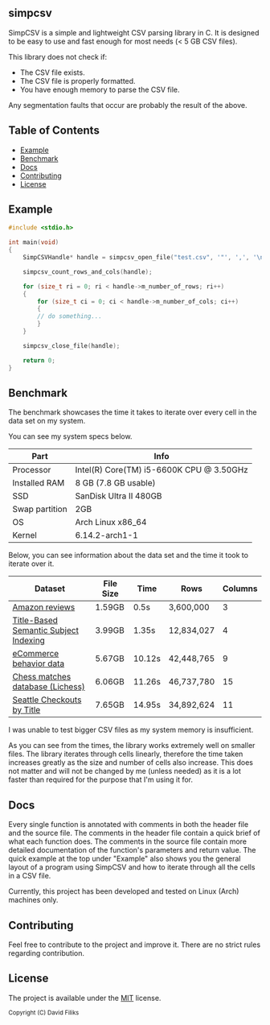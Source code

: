 ## simpcsv

SimpCSV is a simple and lightweight CSV parsing library in C. It is designed to be easy to use and fast enough for most needs (< 5 GB CSV files).

This library does not check if:
- The CSV file exists.
- The CSV file is properly formatted.
- You have enough memory to parse the CSV file.

Any segmentation faults that occur are probably the result of the above.

## Table of Contents

*    [Example](#example)
*    [Benchmark](#benchmark)
*    [Docs](#docs)
*    [Contributing](#contributing)
*    [License](#license)

## Example

```c
#include <stdio.h>

int main(void)
{
    SimpCSVHandle* handle = simpcsv_open_file("test.csv", '"', ',', '\n');

    simpcsv_count_rows_and_cols(handle);

    for (size_t ri = 0; ri < handle->m_number_of_rows; ri++)
    {
        for (size_t ci = 0; ci < handle->m_number_of_cols; ci++)
        {
        // do something...
        }
    }

    simpcsv_close_file(handle);

    return 0;
}
```

## Benchmark

The benchmark showcases the time it takes to iterate over every cell in the data set on my system.

You can see my system specs below.

| Part            | Info                                      |
| --------------- | ----------------------------------------- |
| Processor       | Intel(R) Core(TM) i5-6600K CPU @ 3.50GHz  |
| Installed RAM   | 8 GB (7.8 GB usable)                      |
| SSD             | SanDisk Ultra II 480GB                    |
| Swap partition  | 2GB                                       |
| OS              | Arch Linux x86_64                         |
| Kernel          | 6.14.2-arch1-1                            |

Below, you can see information about the data set and the time it took to iterate over it.

| Dataset                                                                                                                                                                      | File Size | Time   | Rows       | Columns |
| ---------------------------------------------------------------------------------------------------------------------------------------------------------------------------- | --------- | ------ | ---------- | ------- |
| [Amazon reviews](https://www.kaggle.com/datasets/kritanjalijain/amazon-reviews?select=train.csv)                                                                             | 1.59GB    | 0.5s   | 3,600,000  | 3       |
| [Title-Based Semantic Subject Indexing](https://www.kaggle.com/datasets/hsrobo/titlebased-semantic-subject-indexing?select=pubmed.csv)                                       | 3.99GB    | 1.35s  | 12,834,027 | 4       |
| [eCommerce behavior data](https://www.kaggle.com/datasets/mkechinov/ecommerce-behavior-data-from-multi-category-store?select=2019-Oct.csv)                                   | 5.67GB    | 10.12s | 42,448,765 | 9       |
| [Chess matches database (Lichess)](https://www.kaggle.com/datasets/aharon1377/lichess-games-played-in-the-first-trimester-2020?select=lichess_db_standard_rated_2020-01.csv) | 6.06GB    | 11.26s | 46,737,780 | 15      |
| [Seattle Checkouts by Title](https://www.kaggle.com/datasets/city-of-seattle/seattle-checkouts-by-title?select=checkouts-by-title.csv)                                       | 7.65GB    | 14.95s | 34,892,624 | 11      |

I was unable to test bigger CSV files as my system memory is insufficient.

As you can see from the times, the library works extremely well on smaller files.
The library iterates through cells linearly, therefore the time taken increases greatly as the size and number of cells also increase.
This does not matter and will not be changed by me (unless needed) as it is a lot faster than required for the purpose that I'm using it for.

## Docs

Every single function is annotated with comments in both the header file and the source file. The comments in the header file contain a quick brief of what each function does. The comments in the source file
contain more detailed documentation of the function's parameters and return value. The quick example at the top under "Example" also shows you the general layout of a program using SimpCSV and how to iterate through all the cells in a CSV file.

Currently, this project has been developed and tested on Linux (Arch) machines only.

## Contributing

Feel free to contribute to the project and improve it. There are no strict rules regarding contribution.

## License

The project is available under the [MIT](https://opensource.org/licenses/MIT) license.

<sub> Copyright (C) David Filiks </sub>
